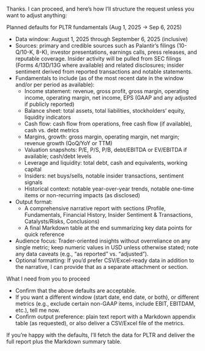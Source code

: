 Thanks. I can proceed, and here’s how I’ll structure the request unless you want to adjust anything:

Planned defaults for PLTR fundamentals (Aug 1, 2025 → Sep 6, 2025)
- Data window: August 1, 2025 through September 6, 2025 (inclusive)
- Sources: primary and credible sources such as Palantir’s filings (10-Q/10-K, 8-K), investor presentations, earnings calls, press releases, and reputable coverage. Insider activity will be pulled from SEC filings (Forms 4/13D/13G where available) and related disclosures; insider sentiment derived from reported transactions and notable statements.
- Fundamentals to include (as of the most recent date in the window and/or per period as available):
  - Income statement: revenue, gross profit, gross margin, operating income, operating margin, net income, EPS (GAAP and any adjusted if publicly reported)
  - Balance sheet: total assets, total liabilities, stockholders’ equity, liquidity indicators
  - Cash flow: cash flow from operations, free cash flow (if available), cash vs. debt metrics
  - Margins, growth: gross margin, operating margin, net margin; revenue growth (QoQ/YoY or TTM)
  - Valuation snapshots: P/E, P/S, P/B, debt/EBITDA or EV/EBITDA if available; cash/debt levels
  - Leverage and liquidity: total debt, cash and equivalents, working capital
  - Insiders: net buys/sells, notable insider transactions, sentiment signals
  - Historical context: notable year-over-year trends, notable one-time items or non-recurring impacts (as disclosed)
- Output format:
  - A comprehensive narrative report with sections (Profile, Fundamentals, Financial History, Insider Sentiment & Transactions, Catalysts/Risks, Conclusions)
  - A final Markdown table at the end summarizing key data points for quick reference
- Audience focus: Trader-oriented insights without overreliance on any single metric; keep numeric values in USD unless otherwise stated; note any data caveats (e.g., “as reported” vs. “adjusted”).
- Optional formatting: If you’d prefer CSV/Excel-ready data in addition to the narrative, I can provide that as a separate attachment or section.

What I need from you to proceed
- Confirm that the above defaults are acceptable.
- If you want a different window (start date, end date, or both), or different metrics (e.g., exclude certain non-GAAP items, include EBIT, EBITDAM, etc.), tell me now.
- Confirm output preference: plain text report with a Markdown appendix table (as requested), or also deliver a CSV/Excel file of the metrics.

If you’re happy with the defaults, I’ll fetch the data for PLTR and deliver the full report plus the Markdown summary table.